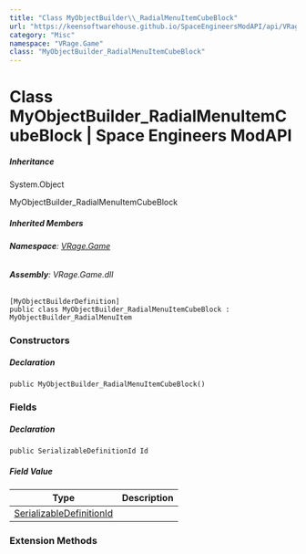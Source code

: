 ```yaml
---
title: "Class MyObjectBuilder\\_RadialMenuItemCubeBlock"
url: "https://keensoftwarehouse.github.io/SpaceEngineersModAPI/api/VRage.Game.MyObjectBuilder_RadialMenuItemCubeBlock.html"
category: "Misc"
namespace: "VRage.Game"
class: "MyObjectBuilder_RadialMenuItemCubeBlock"
---
```


# Class MyObjectBuilder\_RadialMenuItemCubeBlock | Space Engineers ModAPI

##### Inheritance

System.Object

MyObjectBuilder\_RadialMenuItemCubeBlock

##### Inherited Members

###### **Namespace**: [VRage.Game](https://keensoftwarehouse.github.io/SpaceEngineersModAPI/api/VRage.Game.html)

###### **Assembly**: VRage.Game.dll

```
[MyObjectBuilderDefinition]
public class MyObjectBuilder_RadialMenuItemCubeBlock : MyObjectBuilder_RadialMenuItem
```

### Constructors

##### Declaration

```
public MyObjectBuilder_RadialMenuItemCubeBlock()
```

### Fields

##### Declaration

```
public SerializableDefinitionId Id
```

##### Field Value

| Type | Description |
| --- | --- |
| [SerializableDefinitionId](https://keensoftwarehouse.github.io/SpaceEngineersModAPI/api/VRage.ObjectBuilders.SerializableDefinitionId.html) |     |

### Extension Methods